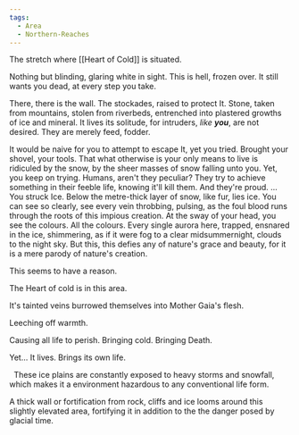 ```yaml
---
tags:
  - Area
  - Northern-Reaches
---
```

The stretch where [[Heart of Cold]]  is situated.

Nothing but blinding, glaring white in sight. 
This is hell, frozen over. It still wants you dead, at every step you take. 

There, there is the wall. The stockades, raised to protect It. 
Stone, taken from mountains, stolen from riverbeds, entrenched into plastered growths of ice and mineral. 
It lives its solitude, for intruders, *like **you***, are not desired. 
	They are merely feed, fodder. 

It would be naive for you to attempt to escape It, yet you tried. Brought your shovel, your tools. That what otherwise is your only means to live is ridiculed by the snow, by the sheer masses of snow falling unto you.
Yet, you keep on trying. Humans, aren't they peculiar?
They try to achieve something in their feeble life, knowing it'll kill them. 
And they're proud. 
...
You struck Ice.
Below the metre-thick layer of snow, like fur, lies ice.
You can see so clearly, see every vein throbbing, pulsing, as the foul blood runs through the roots of this impious creation. 
At the sway of your head, you see the colours. All the colours. Every single aurora here, trapped, ensnared in the ice, shimmering, as if it were fog to a clear midsummernight, clouds to the night sky.
But this, this defies any of nature's grace and beauty, for it is a mere parody of nature's creation. 

This seems to have a reason.

The Heart of cold is in this area.

It's tainted veins burrowed themselves into Mother Gaia's flesh.

Leeching off warmth.

Causing all life to perish. Bringing cold. Bringing Death.

Yet... It lives. Brings its own life.

 
These ice plains are constantly exposed to heavy storms and snowfall, which makes it a environment hazardous to any conventional life form.

A thick wall or fortification from rock, cliffs and ice looms around this slightly elevated area, fortifying it in addition to the the danger posed by glacial time.

 